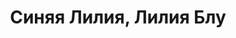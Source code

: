 ---
draft: false
slug: siniaia-liliia-liliia-blu-131c22f0
title: Синяя Лилия, Лилия Блу
type: books
params:
  authors:
  - Maggie Stiefvater
  bookTitle: Синяя Лилия, Лилия Блу
  book_description: Блу Сарджент умела искать. После исчезновения матери девушка решила
    отправиться на ее поиски - под землю. Теперь, когда в жизни Блу появились настоящие
    друзья, опасность больше не имела значения. Воронята не оставили бы девушку даже
    в самой непроглядной тьме глубочайшей из пещер. И Ронан - сновидец, и Адам, ставший
    частью Кабесуотера, сделали бы все, чтобы спасти Блу, если понадобится. Сновидения
    становятся реальностью, предания сбываются, а Блу встречается со своим прошлым,
    которое тесно переплелось с древними легендами.
  cover: https://images-na.ssl-images-amazon.com/images/S/compressed.photo.goodreads.com/books/1544705564i/43217706.jpg
  isbn: '9785040931941'
  languages:
  - Русский
  goodreads_link: https://www.goodreads.com/book/show/43217706
  page_count: '448'
  publishers:
  - Эксмо
  russian_audioversion: 'no'
  russian_translation_status: exists
  series: The Raven Cycle
  short_book_description: Блу Сарджент умела искать. После исчезновения матери девушка
    решила отправиться на ее поиски - под землю.
  tags:
  - LGBTQ+
  - audiobook
  - fantasy
  - fiction
  - magic
  - magical realism
  - paranormal
  - urban fantasy
  - young adult (YA)
---